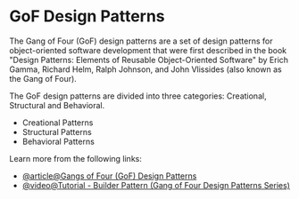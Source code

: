 # GoF Design Patterns

The Gang of Four (GoF) design patterns are a set of design patterns for object-oriented software development that were first described in the book "Design Patterns: Elements of Reusable Object-Oriented Software" by Erich Gamma, Richard Helm, Ralph Johnson, and John Vlissides (also known as the Gang of Four).

The GoF design patterns are divided into three categories: Creational, Structural and Behavioral.

- Creational Patterns
- Structural Patterns
- Behavioral Patterns

Learn more from the following links:

- [@article@Gangs of Four (GoF) Design Patterns](https://www.digitalocean.com/community/tutorials/gangs-of-four-gof-design-patterns)
- [@video@Tutorial - Builder Pattern (Gang of Four Design Patterns Series)](https://www.youtube.com/watch?v=_sa2WlAFWQos)
